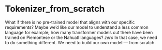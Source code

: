 # Tokenizer_from_scratch
What if there is no pre-trained model that aligns with our specific requirements?  Maybe we’d like our model to understand a less common language for example, how many transformer models out there have been trained on Piemontese or the Nahuatl languages?  *zero*  In that case, we need to do something different. We need to build our own model — from scratch.
